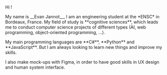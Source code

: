 Hi ! 
<p>
My name is __Evan Jannot__, I am an engineering student at the *ENSC* in Bordeaux, France. 
My field of study is **cognitive sciences**, which leads me to conduct computer science projects of different types (AI, web programming, object-oriented programming, ...). 
</p>
<p>My main programming languages are **C#**, **Python** and **JavaScript**.
But I am always looking to learn new things and improve my skills.
</p>
<p>
I also make mock-ups with Figma, in order to have good skills in UX design and human system interface. 
</p>
